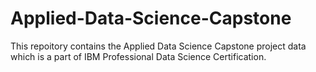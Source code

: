# Applied-Data-Science-Capstone
This repoitory contains the Applied Data Science Capstone project data which is a part of IBM Professional Data Science Certification.
